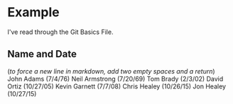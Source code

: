 # Example

I've read through the Git Basics File.

## Name and Date
(_to force a new line in markdown, add two empty spaces and a return_)
John Adams (7/4/76)
Neil Armstrong (7/20/69)
Tom Brady (2/3/02)
David Ortiz (10/27/05)
Kevin Garnett (7/7/08)
Chris Healey (10/26/15)
Jon Healey (10/27/15)


